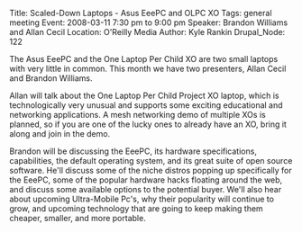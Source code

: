 Title: Scaled-Down Laptops - Asus EeePC and OLPC XO
Tags: general meeting
Event: 2008-03-11 7:30 pm to 9:00 pm
Speaker: Brandon Williams and Allan Cecil
Location: O'Reilly Media
Author: Kyle Rankin
Drupal_Node: 122

The Asus EeePC and the One Laptop Per Child XO are two small laptops with very
little in common. This month we have two presenters, Allan Cecil and Brandon
Williams.

Allan will talk about the One Laptop Per Child Project XO laptop, which
is technologically very unusual and supports some exciting educational and
networking applications. A mesh networking demo of multiple XOs is planned, so
if you are one of the lucky ones to already have an XO, bring it along and join
in the demo.

Brandon will be discussing the EeePC, its hardware specifications, 
capabilities, the default operating system, and its great suite of open 
source software. He'll discuss some of the niche distros popping up 
specifically for the EeePC, some of the popular hardware hacks floating 
around the web, and discuss some available options to the potential 
buyer. We'll also hear about upcoming Ultra-Mobile Pc's, why their popularity
will continue to grow, and upcoming technology that are going to keep making 
them cheaper, smaller, and more portable. 
